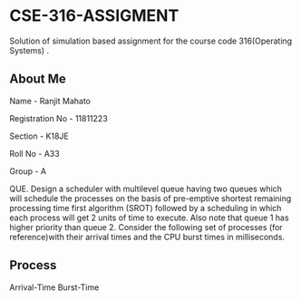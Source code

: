 # CSE-316-ASSIGMENT

Solution of simulation based assignment for the course code 316(Operating Systems) .

About Me
--------------------------------------------------------------------------------------------------

Name - Ranjit Mahato


Registration No - 11811223

Section - K18JE

Roll No - A33

Group - A


QUE.
Design a scheduler with multilevel queue having two queues which will schedule the processes on the basis of pre-emptive shortest remaining processing time first algorithm (SROT) followed by a scheduling in which each process will get 2 units of time to execute. Also note that queue 1 has higher priority than queue 2. Consider the following set of processes (for reference)with their arrival times and the CPU burst times in milliseconds.



Process
--------------
Arrival-Time
Burst-Time




